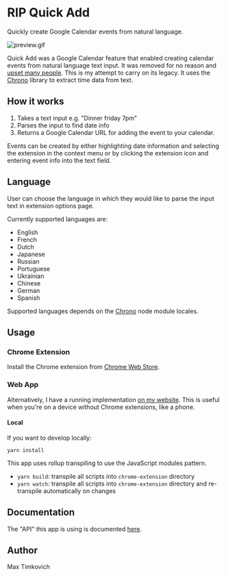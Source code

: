 # RIP Quick Add

Quickly create Google Calendar events from natural language.

![preview.gif](https://raw.githubusercontent.com/mtimkovich/rip_quick_add/main/preview.gif)

Quick Add was a Google Calendar feature that enabled creating calendar events from natural language text input. It was removed for no reason and [upset many people][support]. This is my attempt to carry on its legacy. It uses the [Chrono][chrono] library to extract time data from text.

## How it works

1. Takes a text input e.g. "Dinner friday 7pm"
2. Parses the input to find date info
3. Returns a Google Calendar URL for adding the event to your calendar.

Events can be created by either highlighting date information and selecting the extension in the context menu or by clicking the extension icon and entering event info into the text field.

## Language

User can choose the language in which they would like to parse the input text in extension options page.

Currently supported languages are:
* English
* French
* Dutch
* Japanese
* Russian
* Portuguese
* Ukrainian
* Chinese
* German
* Spanish

Supported languages depends on the [Chrono](https://github.com/wanasit/chrono?tab=readme-ov-file#locales) node module locales.

## Usage

### Chrome Extension
Install the Chrome extension from [Chrome Web Store][webstore].

### Web App
Alternatively, I have a running implementation [on my website][max]. This is useful when you're on a device without Chrome extensions, like a phone.

#### Local
If you want to develop locally:

```
yarn install
```

This app uses rollup transpiling to use the JavaScript modules pattern.
* `yarn build`: transpile all scripts into `chrome-extension` directory
* `yarn watch`: transpile all scripts into `chrome-extension` directory and re-transpile automatically on changes

## Documentation

The "API" this app is using is documented [here][docs].

## Author

Max Timkovich

[support]: https://support.google.com/calendar/thread/55538170/can-quick-add-be-reinstated?hl=en
[docs]: https://github.com/InteractionDesignFoundation/add-event-to-calendar-docs/blob/main/services/google.md#google
[max]: https://timkovi.ch/rip_quick_add
[chrono]: https://github.com/wanasit/chrono
[webstore]: https://chrome.google.com/webstore/detail/rip-quick-add/einookkhlkagdckkngcebldmicpilpmk
